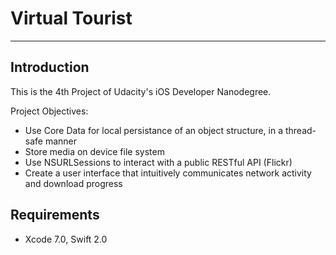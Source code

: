 # Virtual Tourist

---

## Introduction

This is the 4th Project of Udacity's iOS Developer Nanodegree.

Project Objectives:
* Use Core Data for local persistance of an object structure, in a thread-safe manner
* Store media on device file system
* Use NSURLSessions to interact with a public RESTful API (Flickr)
* Create a user interface that intuitively communicates network activity and download progress

## Requirements
* Xcode 7.0, Swift 2.0
